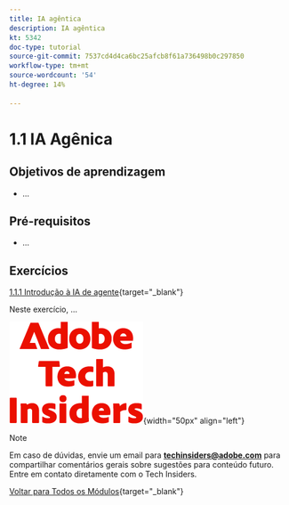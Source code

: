 ```yaml
---
title: IA agêntica
description: IA agêntica
kt: 5342
doc-type: tutorial
source-git-commit: 7537cd4d4ca6bc25afcb8f61a736498b0c297850
workflow-type: tm+mt
source-wordcount: '54'
ht-degree: 14%

---
```


# 1.1 IA Agênica

## Objetivos de aprendizagem

- ...

## Pré-requisitos

- ...

## Exercícios

[1.1.1 Introdução à IA de agente](./ex1.md){target="_blank"}

Neste exercício, ...

![Informantes técnicos](./../../../assets/images/techinsiders.png){width="50px" align="left"}

>[!NOTE]
>
>Em caso de dúvidas, envie um email para **techinsiders@adobe.com** para compartilhar comentários gerais sobre sugestões para conteúdo futuro. Entre em contato diretamente com o Tech Insiders.

[Voltar para Todos os Módulos](../../../overview.md){target="_blank"}